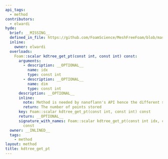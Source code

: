 ```yaml
---
api_tags:
  - method
contributors:
  - elwardi
hyde:
  brief: __MISSING__
  defined_in_file: https://github.com/FoamScience/MeshFreeFoam/blob/master/src/meshfree/https:/github.com/FoamScience/MeshFreeFoam/blob/master/src/meshfree/https:/github.com/FoamScience/MeshFreeFoam/blob/master/src/meshfree/https:/github.com/FoamScience/MeshFreeFoam/blob/master/src/meshfree/https:/github.com/FoamScience/MeshFreeFoam/blob/master/src/meshfree/https:/github.com/FoamScience/MeshFreeFoam/blob/master/src/meshfree/https:/github.com/FoamScience/MeshFreeFoam/blob/master/src/meshfree/https:/github.com/FoamScience/MeshFreeFoam/blob/master/src/meshfree/https:/github.com/FoamScience/MeshFreeFoam/blob/master/src/meshfree/https:/github.com/FoamScience/MeshFreeFoam/blob/master/src/meshfree/kdTrees/nanoflannKDTree/nanoflannKDTree.H
  inline:
    owner: elwardi
  overloads:
    Foam::scalar kdtree_get_pt(const int, const int) const:
      arguments:
        - description: __OPTIONAL__
          name: idx
          type: const int
        - description: __OPTIONAL__
          name: dim
          type: const int
      description: __OPTIONAL__
      inline:
        note: Method is needed by nanoflann's API hence the different style
        return: The number of points stored
      key: Foam::scalar kdtree_get_pt(const int, const int) const
      return: __OPTIONAL__
      signature_with_names: Foam::scalar kdtree_get_pt(const int idx, const int dim)
        const
  owner: __INLINED__
  tags:
    - method
layout: method
title: kdtree_get_pt
---
```

